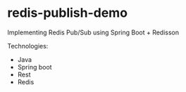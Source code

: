 # redis-publish-demo
Implementing Redis Pub/Sub using Spring Boot + Redisson

Technologies:
* Java
* Spring boot
* Rest
* Redis
